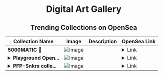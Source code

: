 <div align="center">

# Digital Art Gallery

## Trending Collections on OpenSea

| Collection Name                       | Image                                                                                     | Description                       | OpenSea Link                                                                                          |
|---------------------------------------|-------------------------------------------------------------------------------------------|-----------------------------------|--------------------------------------------------------------------------------------------------------|
| **5000MATIC 🎁** | ![Image](https://i.seadn.io/s/raw/files/cebe490bc17a4ea7c2b9a99355a4adca.png?w=500&auto=format?w=200&auto=format) |  | <details><summary>Link</summary>[5000MATIC 🎁](https://opensea.io/collection/5000matic-13)</details> |
| **<details><summary>Playground Open...</summary>Playground Open Ticketing Ecosystem Event 10538</details>** | ![Image](https://i.seadn.io/s/raw/files/ad4b567b5e819f5eb9dc8588aeb6896f.png?w=500&auto=format?w=200&auto=format) |  | <details><summary>Link</summary>[Playground Open Ticketing Ecosystem Event 10538](https://opensea.io/collection/playground-open-ticketing-ecosystem-event-10538)</details> |
| **<details><summary>PFP-Snkrs colle...</summary>PFP-Snkrs collection</details>** | ![Image](https://i.seadn.io/s/raw/files/12ac0f547185772c446745101ddd8fb7.png?w=500&auto=format?w=200&auto=format) |  | <details><summary>Link</summary>[PFP-Snkrs collection](https://opensea.io/collection/pfp-snkrs-collection)</details> |

</div>